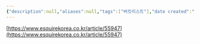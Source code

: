 ```yaml
---
{"description":null,"aliases":null,"tags":["버킷리스트"],"date created":"Sunday, February 12th 2023, 12:31:27 pm","date modified":"Monday, February 27th 2023, 6:20:45 pm","created":"2023-02-12T12:31:27","updated":"2023-07-15T21:33:02","title":"티 세션 전문점","dg-publish":true,"permalink":"/docs/티 세션 전문점/","dgPassFrontmatter":true}
---
```


[https://www.esquirekorea.co.kr/article/55947](https://www.esquirekorea.co.kr/article/55947)
